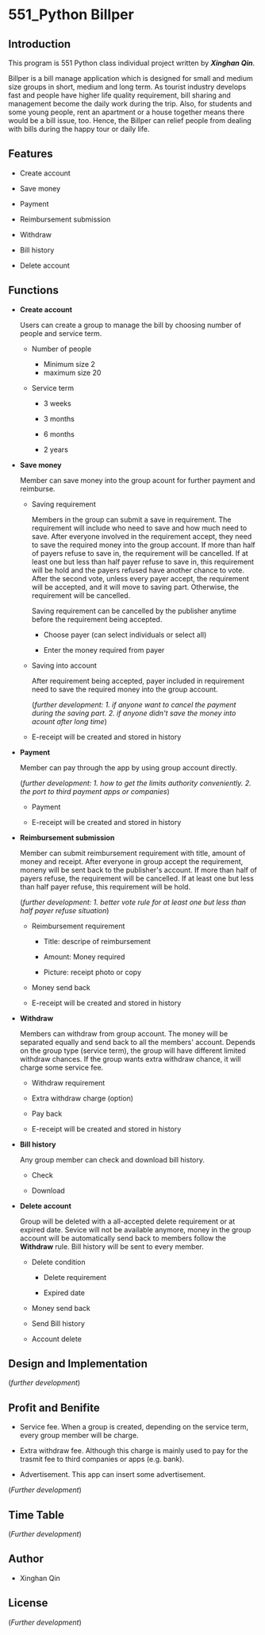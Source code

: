 # 551_Python Billper

## Introduction

This program is 551 Python class individual project written by _**Xinghan Qin**_.

Billper is a bill manage application which is designed for small and medium size groups in short, medium and long term. As tourist industry develops fast and people have higher life quality requirement, bill sharing and management become the daily work during the trip. Also, for students and some young people, rent an apartment or a house together means there would be a bill issue, too. Hence, the Billper can relief people from dealing with bills during the happy tour or daily life. 

## 

## Features

* Create account

* Save money

* Payment

* Reimbursement submission

* Withdraw

* Bill history

* Delete account

##

## Functions

* **Create account**
  
  Users can create a group to manage the bill by choosing number of people and service term.

  * Number of people
  
    * Minimum size 2
    * maximum size 20

  * Service term
  
    * 3 weeks
    
    * 3 months
    
    * 6 months
    
    * 2 years

* **Save money**

  Member can save money into the group acount for further payment and reimburse.

  * Saving requirement
  
    Members in the group can submit a save in requirement. The requirement will include who need to save and how much need to save. After everyone involved in the requirement accept, they need to save the required money into the group account. If more than half of payers refuse to save in, the requirement will be cancelled. If at least one but less than half payer refuse to save in, this requirement will be hold and the payers refused have another chance to vote. After the second vote, unless every payer accept, the requirement will be accepted, and it will move to saving part. Otherwise, the requirement will be cancelled.
    
    Saving requirement can be cancelled by the publisher anytime before the requirement being accepted.
    
      * Choose payer (can select individuals or select all)
      
      * Enter the money required from payer
  
  * Saving into account
  
    After requirement being accepted, payer included in requirement need to save the required money into the group account. 
    
    (*further development: 1. if anyone want to cancel the payment during the saving part. 2. if anyone didn't save the money into acount after long time*)
    
  * E-receipt will be created and stored in history

* **Payment**

  Member can pay through the app by using group account directly.
  
  (*further development: 1. how to get the limits authority conveniently. 2. the port to third payment apps or companies*)
  
    * Payment
    
    * E-receipt will be created and stored in history

* **Reimbursement submission**

  Member can submit reimbursement requirement with title, amount of money and receipt. After everyone in group accept the requirement, moneny will be sent back to the publisher's account. If more than half of payers refuse, the requirement will be cancelled. If at least one but less than half payer refuse, this requirement will be hold.
  
  (*further development: 1. better vote rule for at least one but less than half payer refuse situation*)
  
    * Reimbursement requirement
    
      * Title: descripe of reimbursement

      * Amount: Money required

      * Picture: receipt photo or copy
    
    * Money send back
    
    * E-receipt will be created and stored in history

* **Withdraw**

  Members can withdraw from group account. The money will be separated equally and send back to all the members' account. Depends on the group type (service term), the group will have different limited withdraw chances. If the group wants extra withdraw chance, it will charge some service fee.
  
    * Withdraw requirement
    
    * Extra withdraw charge (option)
    
    * Pay back
    
    * E-receipt will be created and stored in history
    
* **Bill history**

  Any group member can check and download bill history.
  
  * Check
  
  * Download

* **Delete account**

  Group will be deleted with a all-accepted delete requirement or at expired date. Sevice will not be available anymore, money in the group account will be automatically send back to members follow the **Withdraw** rule. Bill history will be sent to every member.
  
  * Delete condition
  
    * Delete requirement 

    * Expired date

  * Money send back
  
  * Send Bill history 
  
  * Account delete
  
##

## Design and Implementation

(*further development*)

##

## Profit and Benifite

* Service fee. When a group is created, depending on the service term, every group member will be charge.

* Extra withdraw fee. Although this charge is mainly used to pay for the trasmit fee to third companies or apps (e.g. bank).

* Advertisement. This app can insert some advertisement.

(*Further development*)

##

## Time Table

(*Further development*)

##

## Author

* Xinghan Qin

##

## License

(*Further development*)

##
